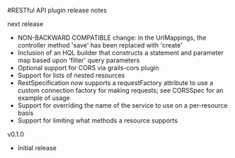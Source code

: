 #RESTful API plugin release notes

next release
* NON-BACKWARD COMPATIBLE change: in the UrlMappings, the controller method 'save' has been replaced with 'create'
* Inclusion of an HQL builder that constructs a statement and parameter map based upon 'filter' query parameters
* Optional support for CORS via grails-cors plugin
* Support for lists of nested resources
* RestSpecification now supports a requestFactory attribute to use a custom connection factory for making requests; see CORSSpec for an example of usage
* Support for overriding the name of the service to use on a per-resource basis
* Support for limiting what methods a resource supports

v0.1.0

* Initial release